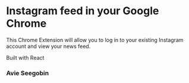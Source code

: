 # Instagram feed in your Google Chrome

 This Chrome Extension will allow you to log in to your existing Instagram account and view your news feed. 


 Built with React

### Avie Seegobin
